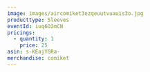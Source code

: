 ```yaml
---
image: images/aircomiket3ezqeuutvuauis3o.jpg
producttype: Sleeves
eventId: iuq6O2mCN
pricings:
  - quantity: 1
    price: 25
asin: s-KEajYGRa-
merchandise: comiket
---
```

